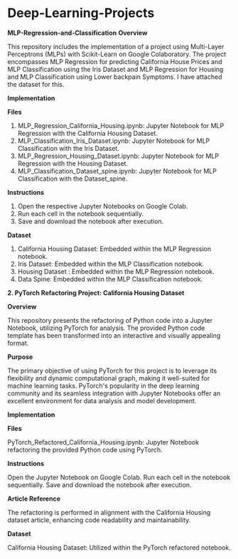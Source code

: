 # Deep-Learning-Projects

**MLP-Regression-and-Classification**
**Overview**

This repository includes the implementation of a project using Multi-Layer Perceptrons (MLPs) with Scikit-Learn on Google Colaboratory. The project encompasses MLP Regression for predicting California House Prices and MLP Classification using the Iris Dataset and MLP Regression for Housing and MLP Classification using Lower backpain Symptoms. I have attached the dataset for this.

**Implementation**

**Files**
1. MLP_Regression_California_Housing.ipynb: Jupyter Notebook for MLP Regression with the California Housing Dataset.
2. MLP_Classification_Iris_Dataset.ipynb: Jupyter Notebook for MLP Classification with the Iris Dataset.
3. MLP_Regression_Housing_Dataset.ipynb: Jupyter Notebook for MLP Regression with the Housing Dataset.
4. MLP_Classification_Dataset_spine.ipynb: Jupyter Notebook for MLP Classification with the Dataset_spine.
   
**Instructions**
1. Open the respective Jupyter Notebooks on Google Colab.
2. Run each cell in the notebook sequentially.
3. Save and download the notebook after execution.


**Dataset**
1. California Housing Dataset: Embedded within the MLP Regression notebook.
2. Iris Dataset: Embedded within the MLP Classification notebook.
3. Housing Dataset : Embedded within the MLP Regression notebook.
4. Data Spine: Embedded within the MLP Classification notebook.



**2. PyTorch Refactoring Project: California Housing Dataset**

**Overview**

This repository presents the refactoring of Python code into a Jupyter Notebook, utilizing PyTorch for analysis. The provided Python code template has been transformed into an interactive and visually appealing format.

**Purpose**

The primary objective of using PyTorch for this project is to leverage its flexibility and dynamic computational graph, making it well-suited for machine learning tasks. PyTorch's popularity in the deep learning community and its seamless integration with Jupyter Notebooks offer an excellent environment for data analysis and model development.

**Implementation**

**Files**

PyTorch_Refactored_California_Housing.ipynb: Jupyter Notebook refactoring the provided Python code using PyTorch.

**Instructions**

Open the Jupyter Notebook on Google Colab.
Run each cell in the notebook sequentially.
Save and download the notebook after execution.

**Article Reference**

The refactoring is performed in alignment with the California Housing dataset article, enhancing code readability and maintainability.

**Dataset**

California Housing Dataset: Utilized within the PyTorch refactored notebook.
